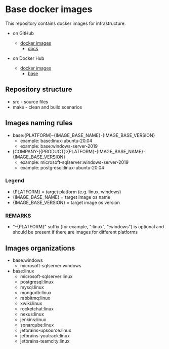 # Base docker images

This repository contains docker images for infrastructure.

* on GitHub
  * [docker images](https://github.com/simpleunionspace/docker-images)
    * [docs](https://simpleunionspace.github.io/docker-images/)

* on Docker Hub
  * [docker images](https://hub.docker.com/u/simpleunionspace)
    * [base](https://hub.docker.com/r/simpleunionspace/base)

## Repository structure

* src  - source files
* make - clean and build scenarios

## Images naming rules

* base:{PLATFORM}-{IMAGE_BASE_NAME}-{IMAGE_BASE_VERSION}
  * example: base:linux-ubuntu-20.04
  * example: base:windows-server-2019
* [COMPANY-]{PRODUCT}:{PLATFORM}-{IMAGE_BASE_NAME}-{IMAGE_BASE_VERSION}
  * example: microsoft-sqlserver:windows-server-2019
  * example: postgresql:linux-ubuntu-20.04

### Legend

* {PLATFORM}           = target platform (e.g. linux, windows)
* {IMAGE_BASE_NAME}    = target image os name
* {IMAGE_BASE_VERSION} = target image os version

### REMARKS

* "-{PLATFORM}" suffix (for example, ":linux", ":windows") is optional and should be present if there are images for different platforms

## Images organizations

* base:windows
  * microsoft-sqlserver:windows
* base:linux
  * microsoft-sqlserver:linux
  * postgresql:linux
  * mysql:linux
  * mongodb:linux
  * rabbitmq:linux
  * xwiki:linux
  * rocketchat:linux
  * nexus:linux
  * jenkins:linux
  * sonarqube:linux
  * jetbrains-upsource:linux
  * jetbrains-youtrack:linux
  * jetbrains-teamcity:linux
